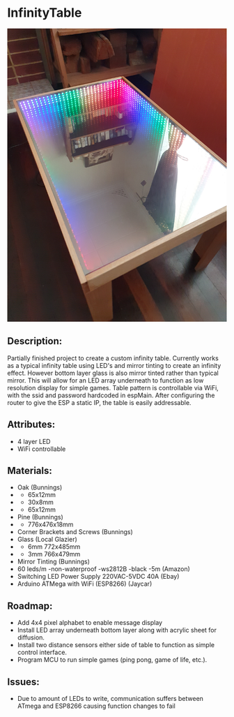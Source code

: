 # InfinityTable

![alt text](https://github.com/tylerpleiter/InfinityTable/blob/master/BuildImages/03_completed.jpg "Completed Build")

## Description:

Partially finished project to create a custom infinity table. Currently works as a typical infinity table using LED's and mirror tinting to create an infinity effect. However bottom layer glass is also mirror tinted rather than typical mirror. This will allow for an LED array underneath to function as low resolution display for simple games. Table pattern is controllable via WiFi, with the ssid and password hardcoded in espMain. After configuring the router to give the ESP a static IP, the table is easily addressable. 

## Attributes:

- 4 layer LED
- WiFi controllable

## Materials:

- Oak (Bunnings)
- - 65x12mm
- - 30x8mm
- - 65x12mm
- Pine (Bunnings)
- - 776x476x18mm
- Corner Brackets and Screws (Bunnings)
- Glass (Local Glazier)
- - 6mm 772x485mm
- - 3mm 766x479mm
- Mirror Tinting (Bunnings)
- 60 leds/m -non-waterproof -ws2812B -black -5m (Amazon)
- Switching LED Power Supply 220VAC-5VDC 40A (Ebay)
- Arduino ATMega with WiFi (ESP8266) (Jaycar)

## Roadmap:

- Add 4x4 pixel alphabet to enable message display
- Install LED array underneath bottom layer along with acrylic sheet for diffusion.
- Install two distance sensors either side of table to function as simple control interface.
- Program MCU to run simple games (ping pong, game of life, etc.).

## Issues:

- Due to amount of LEDs to write, communication suffers between ATmega and ESP8266 causing function changes to fail

